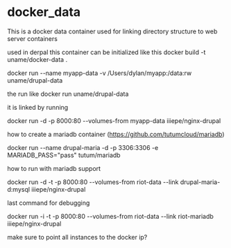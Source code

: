 # docker_data

This is a docker data container used for linking directory structure to web server containers


used in derpal this container can be initialized like this
docker build -t uname/docker-data .

docker run --name myapp-data -v /Users/dylan/myapp:/data:rw uname/drupal-data

the run like
docker run uname/drupal-data



it is linked by running 

docker run -d -p 8000:80 --volumes-from myapp-data iiiepe/nginx-drupal


how to create a mariadb container (https://github.com/tutumcloud/mariadb)

docker run --name drupal-maria -d -p 3306:3306 -e MARIADB_PASS="pass" tutum/mariadb

how to run with mariadb support


docker run -d -t -p 8000:80 --volumes-from riot-data --link drupal-maria-d:mysql iiiepe/nginx-drupal


last command for debugging

 docker run -i -t -p 8000:80 --volumes-from riot-data --link riot-mariadb iiiepe/nginx-drupal
 
 
 make sure to point all instances to the docker ip?

